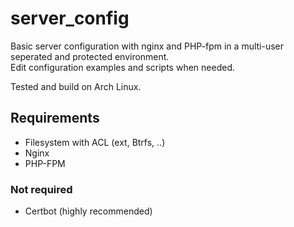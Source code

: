 # server_config
Basic server configuration with nginx and PHP-fpm in a multi-user seperated and protected environment.  
Edit configuration examples and scripts when needed.

Tested and build on Arch Linux.

## Requirements
- Filesystem with ACL (ext, Btrfs, ..)
- Nginx
- PHP-FPM

### Not required
- Certbot (highly recommended)
